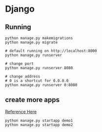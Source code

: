 # Django

## Running

```shell
python manage.py makemigrations
python manage.py migrate

# default running on http://localhost:8000
python manage.py runserver

# change port
python manage.py runserver 8080

# change address
# 0 is a shortcut for 0.0.0.0
python manage.py runserver 0:8080
```

## create more apps

[Reference Here](https://docs.djangoproject.com/en/3.2/intro/tutorial01/#creating-the-polls-app)

```shell
python manage.py startapp demo1
python manage.py startapp demo2
```
